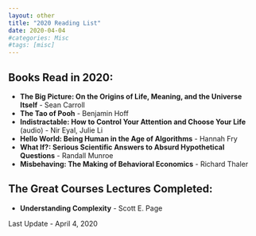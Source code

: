 ```yaml
---
layout: other
title: "2020 Reading List"
date: 2020-04-04
#categories: Misc
#tags: [misc]
---
```


## Books Read in 2020:

- __The Big Picture: On the Origins of Life, Meaning, and the Universe Itself__ - Sean Carroll
- __The Tao of Pooh__ - Benjamin Hoff
- __Indistractable: How to Control Your Attention and Choose Your Life__ (audio) - Nir Eyal, Julie Li
- __Hello World: Being Human in the Age of Algorithms__ - Hannah Fry
- __What If?: Serious Scientific Answers to Absurd Hypothetical Questions__ - Randall Munroe
- __Misbehaving: The Making of Behavioral Economics__ - Richard Thaler

## The Great Courses Lectures Completed:

- __Understanding Complexity__ - Scott E. Page


Last Update - April 4, 2020
